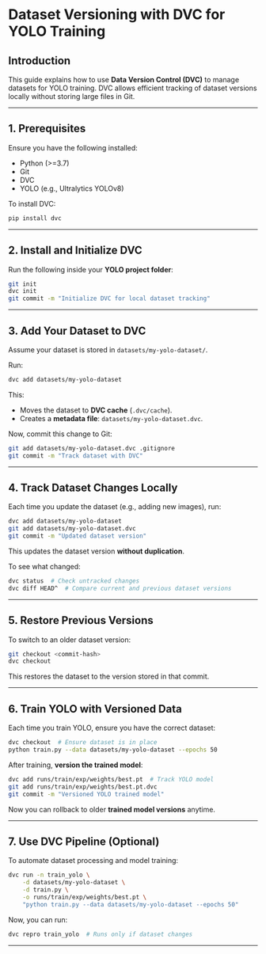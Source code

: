 # Dataset Versioning with DVC for YOLO Training

## Introduction
This guide explains how to use **Data Version Control (DVC)** to manage datasets for YOLO training. DVC allows efficient tracking of dataset versions locally without storing large files in Git.

---

## 1. Prerequisites
Ensure you have the following installed:

- Python (>=3.7)
- Git
- DVC
- YOLO (e.g., Ultralytics YOLOv8)

To install DVC:
```bash
pip install dvc
```

---

## 2. Install and Initialize DVC
Run the following inside your **YOLO project folder**:
```bash
git init
dvc init
git commit -m "Initialize DVC for local dataset tracking"
```

---

## 3. Add Your Dataset to DVC
Assume your dataset is stored in `datasets/my-yolo-dataset/`.

Run:
```bash
dvc add datasets/my-yolo-dataset
```
This:
- Moves the dataset to **DVC cache** (`.dvc/cache`).
- Creates a **metadata file**: `datasets/my-yolo-dataset.dvc`.

Now, commit this change to Git:
```bash
git add datasets/my-yolo-dataset.dvc .gitignore
git commit -m "Track dataset with DVC"
```

---

## 4. Track Dataset Changes Locally
Each time you update the dataset (e.g., adding new images), run:
```bash
dvc add datasets/my-yolo-dataset
git add datasets/my-yolo-dataset.dvc
git commit -m "Updated dataset version"
```
This updates the dataset version **without duplication**.

To see what changed:
```bash
dvc status  # Check untracked changes
dvc diff HEAD^  # Compare current and previous dataset versions
```

---

## 5. Restore Previous Versions
To switch to an older dataset version:
```bash
git checkout <commit-hash>
dvc checkout
```
This restores the dataset to the version stored in that commit.

---

## 6. Train YOLO with Versioned Data
Each time you train YOLO, ensure you have the correct dataset:
```bash
dvc checkout  # Ensure dataset is in place
python train.py --data datasets/my-yolo-dataset --epochs 50
```

After training, **version the trained model**:
```bash
dvc add runs/train/exp/weights/best.pt  # Track YOLO model
git add runs/train/exp/weights/best.pt.dvc
git commit -m "Versioned YOLO trained model"
```
Now you can rollback to older **trained model versions** anytime.

---

## 7. Use DVC Pipeline (Optional)
To automate dataset processing and model training:
```bash
dvc run -n train_yolo \
    -d datasets/my-yolo-dataset \
    -d train.py \
    -o runs/train/exp/weights/best.pt \
    "python train.py --data datasets/my-yolo-dataset --epochs 50"
```
Now, you can run:
```bash
dvc repro train_yolo  # Runs only if dataset changes
```

---



